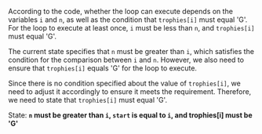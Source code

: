 According to the code, whether the loop can execute depends on the variables `i` and `n`, as well as the condition that `trophies[i]` must equal 'G'. For the loop to execute at least once, `i` must be less than `n`, and `trophies[i]` must equal 'G'.

The current state specifies that `n` must be greater than `i`, which satisfies the condition for the comparison between `i` and `n`. However, we also need to ensure that `trophies[i]` equals 'G' for the loop to execute.

Since there is no condition specified about the value of `trophies[i]`, we need to adjust it accordingly to ensure it meets the requirement. Therefore, we need to state that `trophies[i]` must equal 'G'.

State: **`n` must be greater than `i`, `start` is equal to `i`, and trophies[i] must be 'G'**